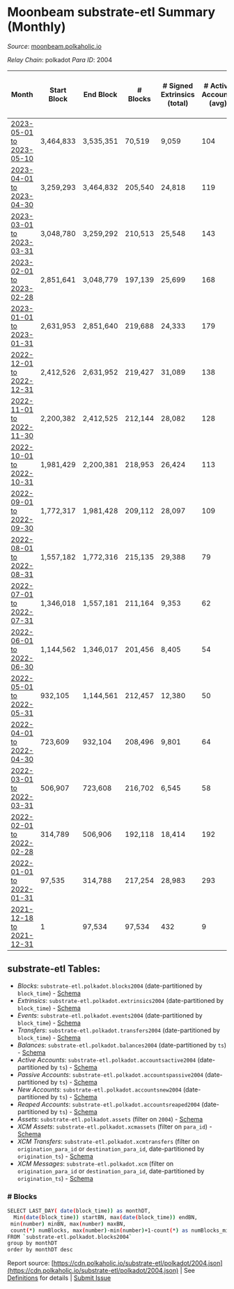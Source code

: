 # Moonbeam substrate-etl Summary (Monthly)

_Source_: [moonbeam.polkaholic.io](https://moonbeam.polkaholic.io)

*Relay Chain*: polkadot
*Para ID*: 2004



| Month | Start Block | End Block | # Blocks | # Signed Extrinsics (total) | # Active Accounts (avg) | # Addresses with Balances (max) | Issues |
| ----- | ----------- | --------- | -------- | --------------------------- | ----------------------- | ------------------------------- | ------ |
| [2023-05-01 to 2023-05-10](/polkadot/2004-moonbeam/2023-05-31.md) | 3,464,833 | 3,535,351 | 70,519 | 9,059 | 104 | 1,137,839 | -   |   
| [2023-04-01 to 2023-04-30](/polkadot/2004-moonbeam/2023-04-30.md) | 3,259,293 | 3,464,832 | 205,540 | 24,818 | 119 | 1,134,094 | -   |   
| [2023-03-01 to 2023-03-31](/polkadot/2004-moonbeam/2023-03-31.md) | 3,048,780 | 3,259,292 | 210,513 | 25,548 | 143 | 1,086,528 | -   |   
| [2023-02-01 to 2023-02-28](/polkadot/2004-moonbeam/2023-02-28.md) | 2,851,641 | 3,048,779 | 197,139 | 25,699 | 168 | 1,021,339 | -   |   
| [2023-01-01 to 2023-01-31](/polkadot/2004-moonbeam/2023-01-31.md) | 2,631,953 | 2,851,640 | 219,688 | 24,333 | 179 | 569,772 | -   |   
| [2022-12-01 to 2022-12-31](/polkadot/2004-moonbeam/2022-12-31.md) | 2,412,526 | 2,631,952 | 219,427 | 31,089 | 138 | 555,306 | -   |   
| [2022-11-01 to 2022-11-30](/polkadot/2004-moonbeam/2022-11-30.md) | 2,200,382 | 2,412,525 | 212,144 | 28,082 | 128 | 473,654 | -   |   
| [2022-10-01 to 2022-10-31](/polkadot/2004-moonbeam/2022-10-31.md) | 1,981,429 | 2,200,381 | 218,953 | 26,424 | 113 | 382,734 | -   |   
| [2022-09-01 to 2022-09-30](/polkadot/2004-moonbeam/2022-09-30.md) | 1,772,317 | 1,981,428 | 209,112 | 28,097 | 109 | 228,048 | -   |   
| [2022-08-01 to 2022-08-31](/polkadot/2004-moonbeam/2022-08-31.md) | 1,557,182 | 1,772,316 | 215,135 | 29,388 | 79 | 218,853 | -   |   
| [2022-07-01 to 2022-07-31](/polkadot/2004-moonbeam/2022-07-31.md) | 1,346,018 | 1,557,181 | 211,164 | 9,353 | 62 | 205,797 | -   |   
| [2022-06-01 to 2022-06-30](/polkadot/2004-moonbeam/2022-06-30.md) | 1,144,562 | 1,346,017 | 201,456 | 8,405 | 54 | 189,273 | -   |   
| [2022-05-01 to 2022-05-31](/polkadot/2004-moonbeam/2022-05-31.md) | 932,105 | 1,144,561 | 212,457 | 12,380 | 50 | 173,460 | -   |   
| [2022-04-01 to 2022-04-30](/polkadot/2004-moonbeam/2022-04-30.md) | 723,609 | 932,104 | 208,496 | 9,801 | 64 | 163,038 | -   |   
| [2022-03-01 to 2022-03-31](/polkadot/2004-moonbeam/2022-03-31.md) | 506,907 | 723,608 | 216,702 | 6,545 | 58 | 145,174 | -   |   
| [2022-02-01 to 2022-02-28](/polkadot/2004-moonbeam/2022-02-28.md) | 314,789 | 506,906 | 192,118 | 18,414 | 192 | 130,701 | -   |   
| [2022-01-01 to 2022-01-31](/polkadot/2004-moonbeam/2022-01-31.md) | 97,535 | 314,788 | 217,254 | 28,983 | 293 | 98,502 | -   |   
| [2021-12-18 to 2021-12-31](/polkadot/2004-moonbeam/2021-12-31.md) | 1 | 97,534 | 97,534 | 432 | 9 | 167 | -   |   

## substrate-etl Tables:

* _Blocks_: `substrate-etl.polkadot.blocks2004` (date-partitioned by `block_time`) - [Schema](/schema/balances.json)
* _Extrinsics_: `substrate-etl.polkadot.extrinsics2004` (date-partitioned by `block_time`) - [Schema](/schema/extrinsics.json)
* _Events_: `substrate-etl.polkadot.events2004` (date-partitioned by `block_time`) - [Schema](/schema/events.json)
* _Transfers_: `substrate-etl.polkadot.transfers2004` (date-partitioned by `block_time`) - [Schema](/schema/transfers.json)
* _Balances_: `substrate-etl.polkadot.balances2004` (date-partitioned by `ts`) - [Schema](/schema/balances.json)
* _Active Accounts_: `substrate-etl.polkadot.accountsactive2004` (date-partitioned by `ts`) - [Schema](/schema/accountsactive.json)
* _Passive Accounts_: `substrate-etl.polkadot.accountspassive2004` (date-partitioned by `ts`) - [Schema](/schema/accountspassive.json)
* _New Accounts_: `substrate-etl.polkadot.accountsnew2004` (date-partitioned by `ts`) - [Schema](/schema/accountsnew.json)
* _Reaped Accounts_: `substrate-etl.polkadot.accountsreaped2004` (date-partitioned by `ts`) - [Schema](/schema/accountsreaped.json)
* _Assets_: `substrate-etl.polkadot.assets` (filter on `2004`) - [Schema](/schema/assets.json)
* _XCM Assets_: `substrate-etl.polkadot.xcmassets` (filter on `para_id`) - [Schema](/schema/xcmassets.json)
* _XCM Transfers_: `substrate-etl.polkadot.xcmtransfers` (filter on `origination_para_id` or `destination_para_id`, date-partitioned by `origination_ts`) - [Schema](/schema/xcmtransfers.json)
* _XCM Messages_: `substrate-etl.polkadot.xcm` (filter on `origination_para_id` or `destination_para_id`, date-partitioned by `origination_ts`) - [Schema](/schema/xcm.json)

### # Blocks
```bash
SELECT LAST_DAY( date(block_time)) as monthDT,
  Min(date(block_time)) startBN, max(date(block_time)) endBN, 
 min(number) minBN, max(number) maxBN, 
 count(*) numBlocks, max(number)-min(number)+1-count(*) as numBlocks_missing 
FROM `substrate-etl.polkadot.blocks2004` 
group by monthDT 
order by monthDT desc
```


Report source: [https://cdn.polkaholic.io/substrate-etl/polkadot/2004.json](https://cdn.polkaholic.io/substrate-etl/polkadot/2004.json) | See [Definitions](/DEFINITIONS.md) for details | [Submit Issue](https://github.com/colorfulnotion/substrate-etl/issues)

